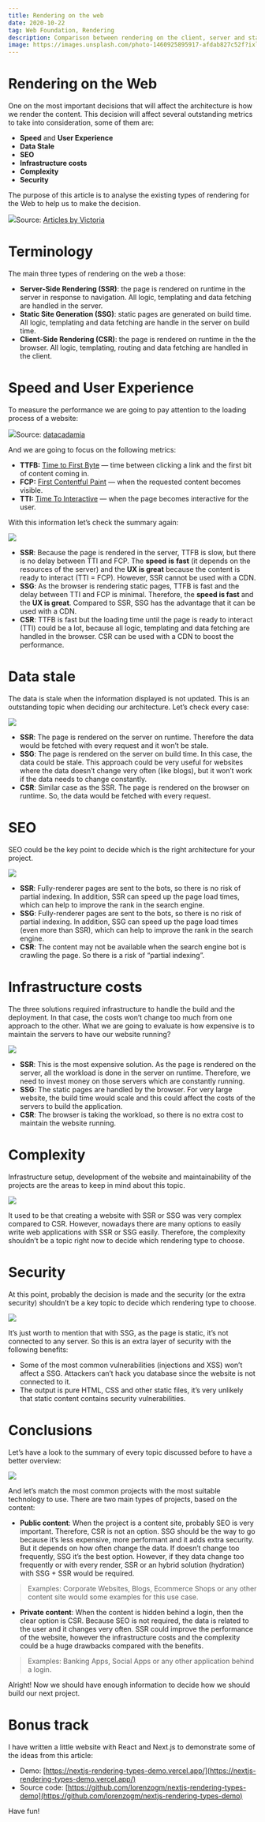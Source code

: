 ```yaml
---
title: Rendering on the web
date: 2020-10-22
tag: Web Foundation, Rendering
description: Comparison between rendering on the client, server and static-site generation
image: https://images.unsplash.com/photo-1460925895917-afdab827c52f?ixlib=rb-4.0.3&ixid=M3wxMjA3fDB8MHxwaG90by1wYWdlfHx8fGVufDB8fHx8fA%3D%3D&auto=format&fit=crop&w=1415&q=80
---
```


# Rendering on the Web

One on the most important decisions that will affect the architecture is how we render the content. This decision will affect several outstanding metrics to take into consideration, some of them are:

- **Speed** and **User Experience**
- **Data Stale**
- **SEO**
- **Infrastructure costs**
- **Complexity**
- **Security**

The purpose of this article is to analyse the existing types of rendering for the Web to help us to make the decision.

![](https://miro.medium.com/max/1400/0*yrpG02dcyI6HUWVp)Source: [Articles by Victoria](https://lo-victoria.com/client-side-rendering-vs-server-side-rendering-vs-static-site-generation)

# Terminology

The main three types of rendering on the web a those:

- **Server-Side Rendering (SSR)**: the page is rendered on runtime in the server in response to navigation. All logic, templating and data fetching are handled in the server.
- **Static Site Generation (SSG)**: static pages are generated on build time. All logic, templating and data fetching are handle in the server on build time.
- **Client-Side Rendering (CSR)**: the page is rendered on runtime in the the browser. All logic, templating, routing and data fetching are handled in the client.

# **Speed and User Experience**

To measure the performance we are going to pay attention to the loading process of a website:

![](https://miro.medium.com/max/1400/0*bd-nvxMwziZjeUIw)Source: [datacadamia](https://datacadamia.com/_detail/web/browser/page_loading_key_moment.png?id=web%3Abrowser%3Apage_load)

And we are going to focus on the following metrics:

- **TTFB:** [Time to First Byte](https://en.wikipedia.org/wiki/Time_to_first_byte) — time between clicking a link and the first bit of content coming in.
- **FCP:** [First Contentful Paint](https://web.dev/fcp/) — when the requested content becomes visible.
- **TTI:** [Time To Interactive](https://web.dev/tti/) — when the page becomes interactive for the user.

With this information let’s check the summary again:

![](https://miro.medium.com/max/926/1*kjqxrMqihBRn7UiSsNWTZA.png)

- **SSR**: Because the page is rendered in the server, TTFB is slow, but there is no delay between TTI and FCP. The **speed** **is** **fast** (it depends on the resources of the server) and the **UX is great** because the content is ready to interact (TTI = FCP). However, SSR cannot be used with a CDN.
- **SSG**: As the browser is rendering static pages, TTFB is fast and the delay between TTI and FCP is minimal. Therefore, the **speed is fast** and the **UX is great**. Compared to SSR, SSG has the advantage that it can be used with a CDN.
- **CSR**: TTFB is fast but the loading time until the page is ready to interact (TTI) could be a lot, because all logic, templating and data fetching are handled in the browser. CSR can be used with a CDN to boost the performance.

# Data stale

The data is stale when the information displayed is not updated. This is an outstanding topic when deciding our architecture. Let’s check every case:

![](https://miro.medium.com/max/928/1*OXFIU159uTF29fAu0YC9sA.png)

- **SSR**: The page is rendered on the server on runtime. Therefore the data would be fetched with every request and it won’t be stale.
- **SSG**: The page is rendered on the server on build time. In this case, the data could be stale. This approach could be very useful for websites where the data doesn’t change very often (like blogs), but it won’t work if the data needs to change constantly.
- **CSR**: Similar case as the SSR. The page is rendered on the browser on runtime. So, the data would be fetched with every request.

# **SEO**

SEO could be the key point to decide which is the right architecture for your project.

![](https://miro.medium.com/max/932/1*M8IelDjF4fNeR_pNhOBpKw.png)

- **SSR**: Fully-renderer pages are sent to the bots, so there is no risk of partial indexing. In addition, SSR can speed up the page load times, which can help to improve the rank in the search engine.
- **SSG**: Fully-renderer pages are sent to the bots, so there is no risk of partial indexing. In addition, SSG can speed up the page load times (even more than SSR), which can help to improve the rank in the search engine.
- **CSR**: The content may not be available when the search engine bot is crawling the page. So there is a risk of “partial indexing”.

# **Infrastructure costs**

The three solutions required infrastructure to handle the build and the deployment. In that case, the costs won’t change too much from one approach to the other. What we are going to evaluate is how expensive is to maintain the servers to have our website running?

![](https://miro.medium.com/max/928/1*fL0kpWrfX8mRoMx8GVqZ4w.png)

- **SSR**: This is the most expensive solution. As the page is rendered on the server, all the workload is done in the server on runtime. Therefore, we need to invest money on those servers which are constantly running.
- **SSG**: The static pages are handled by the browser. For very large website, the build time would scale and this could affect the costs of the servers to build the application.
- **CSR**: The browser is taking the workload, so there is no extra cost to maintain the website running.

# Complexity

Infrastructure setup, development of the website and maintainability of the projects are the areas to keep in mind about this topic.

![](https://miro.medium.com/max/924/1*c1Peg5sKtxgMVA1U6u6m_w.png)

It used to be that creating a website with SSR or SSG was very complex compared to CSR. However, nowadays there are many options to easily write web applications with SSR or SSG easily. Therefore, the complexity shouldn’t be a topic right now to decide which rendering type to choose.

# Security

At this point, probably the decision is made and the security (or the extra security) shouldn’t be a key topic to decide which rendering type to choose.

![](https://miro.medium.com/max/924/1*6deQbqEmOxydZW6ZPgGCgg.png)

It’s just worth to mention that with SSG, as the page is static, it’s not connected to any server. So this is an extra layer of security with the following benefits:

- Some of the most common vulnerabilities (injections and XSS) won’t affect a SSG. Attackers can’t hack you database since the website is not connected to it.
- The output is pure HTML, CSS and other static files, it’s very unlikely that static content contains security vulnerabilities.

# Conclusions

Let’s have a look to the summary of every topic discussed before to have a better overview:

![](https://miro.medium.com/max/924/1*LuOjAZpvzUBCLQQB1aNU-Q.png)

And let’s match the most common projects with the most suitable technology to use. There are two main types of projects, based on the content:

- **Public content**: When the project is a content site, probably SEO is very important. Therefore, CSR is not an option. SSG should be the way to go because it’s less expensive, more performant and it adds extra security. But it depends on how often change the data. If doesn’t change too frequently, SSG it’s the best option. However, if they data change too frequently or with every render, SSR or an hybrid solution (hydration) with SSG + SSR would be required.

> Examples: Corporate Websites, Blogs, Ecommerce Shops or any other content site would some examples for this use case.

- **Private content**: When the content is hidden behind a login, then the clear option is CSR. Because SEO is not required, the data is related to the user and it changes very often. SSR could improve the performance of the website, however the infrastructure costs and the complexity could be a huge drawbacks compared with the benefits.

> Examples: Banking Apps, Social Apps or any other application behind a login.

Alright! Now we should have enough information to decide how we should build our next project.

# Bonus track

I have written a little website with React and Next.js to demonstrate some of the ideas from this article:

- Demo: [https://nextjs-rendering-types-demo.vercel.app/](https://nextjs-rendering-types-demo.vercel.app/)
- Source code: [https://github.com/lorenzogm/nextjs-rendering-types-demo](https://github.com/lorenzogm/nextjs-rendering-types-demo)

Have fun!
